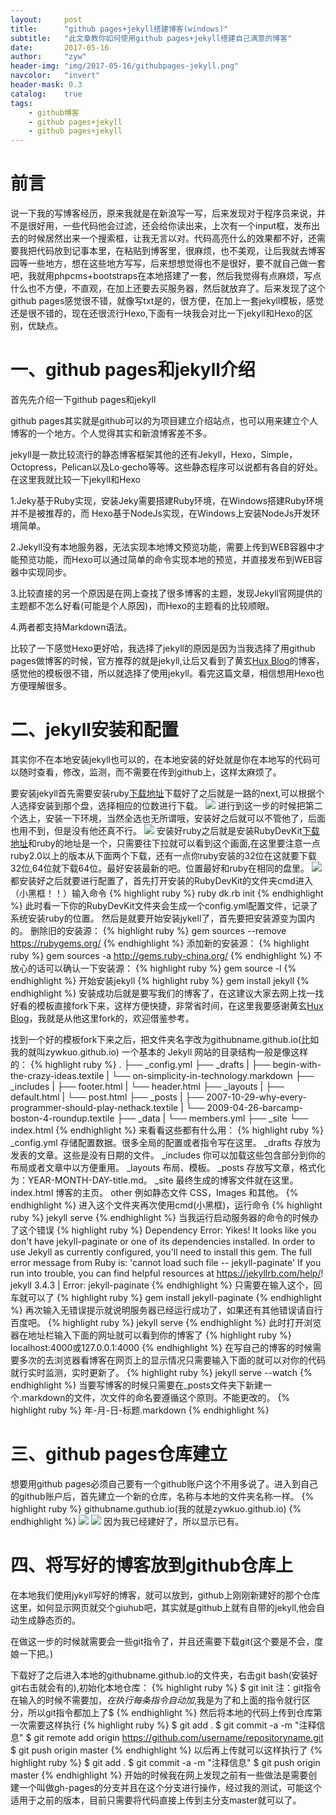 ```yaml
---
layout:     post
title:      "github pages+jekyll搭建博客(windows)"
subtitle:   "此文章教你如何使用github pages+jekyll搭建自己满意的博客"
date:       2017-05-16
author:     "zyw"
header-img: "img/2017-05-16/githubpages-jekyll.png"
navcolor:   "invert"
header-mask: 0.3
catalog:    true
tags:
    - github博客
    - github pages+jekyll
    - github pages+jekyll
---
```


# 前言

说一下我的写博客经历，原来我就是在新浪写一写，后来发现对于程序员来说，并不是很好用，一些代码他会过滤，还会给你读出来，上次有一个input框，发布出去的时候居然出来一个搜索框，让我无言以对。代码高亮什么的效果都不好，还需要我把代码放到记事本里，在粘贴到博客里，很麻烦，也不美观，让后我就去博客园等一些地方，想在这些地方写写，后来想想觉得也不是很好，要不就自己做一套吧，我就用phpcms+bootstraps在本地搭建了一套，然后我觉得有点麻烦，写点什么也不方便，不直观，在加上还要去买服务器，然后就放弃了。后来发现了这个github pages感觉很不错，就像写txt是的，很方便，在加上一套jekyll模板，感觉还是很不错的，现在还很流行Hexo,下面有一块我会对比一下jekyll和Hexo的区别，优缺点。


# 一、github pages和jekyll介绍

首先先介绍一下github pages和jekyll

github pages其实就是github可以的为项目建立介绍站点，也可以用来建立个人博客的一个地方。个人觉得其实和新浪博客差不多。

jekyll是一款比较流行的静态博客框架其他的还有Jekyll，Hexo，Simple，Octopress，Pelican以及Lo·gecho等等。这些静态程序可以说都有各自的好处。在这里我就比较一下jekyll和Hexo

1.Jeky基于Ruby实现，安装Jeky需要搭建Ruby环境，在Windows搭建Ruby环境并不是被推荐的，而 Hexo基于NodeJs实现，在Windows上安装NodeJs开发环境简单。

2.Jekyll没有本地服务器，无法实现本地博文预览功能，需要上传到WEB容器中才能预览功能，而Hexo可以通过简单的命令实现本地的预览，并直接发布到WEB容器中实现同步。

3.比较直接的另一个原因是在网上查找了很多博客的主题，发现Jekyll官网提供的主题都不怎么好看(可能是个人原因)，而Hexo的主题看的比较顺眼。

4.两者都支持Markdown语法。

比较了一下感觉Hexo更好哈，我选择了jekyll的原因是因为当我选择了用github pages做博客的时候，官方推荐的就是jekyll,让后又看到了黄玄[Hux Blog](https://huangxuan.me)的博客，感觉他的模板很不错，所以就选择了使用jekyll。看完这篇文章，相信想用Hexo也方便理解很多。

# 二、jekyll安装和配置
其实你不在本地安装jekyll也可以的，在本地安装的好处就是你在本地写的代码可以随时查看，修改，监测，而不需要在传到github上，这样太麻烦了。

要安装jekyll首先需要安装ruby[下载地址](http://rubyinstaller.org/downloads/)下载好了之后就是一路的next,可以根据个人选择安装到那个盘，选择相应的位数进行下载。
![](/img/2017-05-16/ruby.png)
进行到这一步的时候把第二个选上，安装一下环境，当然全选也无所谓哦，安装好之后就可以不管他了，后面也用不到，但是没有他还真不行。
![](/img/2017-05-16/rubyinstall.png)
安装好ruby之后就是安装RubyDevKit[下载地址](http://rubyinstaller.org/downloads/)和ruby的地址是一个，只需要往下拉就可以看到这个画面,在这里要注意一点ruby2.0以上的版本从下面两个下载，还有一点你ruby安装的32位在这就要下载32位,64位就下载64位。最好安装最新的吧。位置最好和ruby在相同的盘里。
![](/img/2017-05-16/devkit.png)
都安装好之后就要进行配置了，首先打开安装的RubyDevKit的文件夹cmd进入（小黑框！！）输入命令
{% highlight ruby %}
   ruby dk.rb init
{% endhighlight %}
此时看一下你的RubyDevKit文件夹会生成一个config.yml配置文件，记录了系统安装ruby的位置。
然后是就要开始安装jykell了，首先要把安装源变为国内的。
删除旧的安装源：
{% highlight ruby %}
   gem sources --remove https://rubygems.org/
{% endhighlight %}
添加新的安装源：
{% highlight ruby %}
   gem sources -a http://gems.ruby-china.org/
{% endhighlight %}
不放心的话可以确认一下安装源：
{% highlight ruby %}
   gem source -l
{% endhighlight %}
开始安装jekyll
{% highlight ruby %}
   gem install jekyll
{% endhighlight %}
安装成功后就是要写我们的博客了，在这建议大家去网上找一找好看的模板直接fork下来，这样方便快捷，非常省时间，在这里我要感谢黄玄[Hux Blog](https://huangxuan.me)，我就是从他这里fork的，欢迎借鉴参考。

找到一个好的模板fork下来之后，把文件夹名字改为githubname.github.io(比如我的就叫zywkuo.github.io)
一个基本的 Jekyll 网站的目录结构一般是像这样的：
{% highlight ruby %}
   .
   ├── _config.yml
   ├── _drafts
   |   ├── begin-with-the-crazy-ideas.textile
   |   └── on-simplicity-in-technology.markdown
   ├── _includes
   |   ├── footer.html
   |   └── header.html
   ├── _layouts
   |   ├── default.html
   |   └── post.html
   ├── _posts
   |   ├── 2007-10-29-why-every-programmer-should-play-nethack.textile
   |   └── 2009-04-26-barcamp-boston-4-roundup.textile
   ├── _data
   |   └── members.yml
   ├── _site
   └── index.html
{% endhighlight %}
来看看这些都有什么用：
{% highlight ruby %}
_config.yml	    存储配置数据。很多全局的配置或者指令写在这里。
_drafts         存放为发表的文章。这些是没有日期的文件。
_includes       你可以加载这些包含部分到你的布局或者文章中以方便重用。
_layouts 	    布局、模板。
_posts 	        存放写文章，格式化为：YEAR-MONTH-DAY-title.md。
_site 	        最终生成的博客文件就在这里。
index.html	    博客的主页。
other 	        例如静态文件 CSS，Images 和其他。
{% endhighlight %}
进入这个文件夹再次使用cmd(小黑框)，运行命令
{% highlight ruby %}
jekyll serve
{% endhighlight %}
当我运行启动服务器的命令的时候办了这个错误
{% highlight ruby %}
  Dependency Error: Yikes! It looks like you don't have jekyll-paginate or one of its dependencies installed. In order to use Jekyll as currently configured, you'll need to install this gem. The full error message from Ruby is: 'cannot load such file -- jekyll-paginate' If you run into trouble, you can find helpful resources at https://jekyllrb.com/help/!
jekyll 3.4.3 | Error:  jekyll-paginate
{% endhighlight %}
只需要在输入这个，回车就可以了
{% highlight ruby %}
gem install jekyll-paginate
{% endhighlight %}
再次输入无错误提示就说明服务器已经运行成功了，如果还有其他错误请自行百度吧。
{% highlight ruby %}
jekyll serve
{% endhighlight %}
此时打开浏览器在地址栏输入下面的网址就可以看到你的博客了
{% highlight ruby %}
localhost:4000或127.0.0.1:4000
{% endhighlight %}
在写自己的博客的时候需要多次的去浏览器看博客在网页上的显示情况只需要输入下面的就可以对你的代码就行实时监测，实时更新了。
{% highlight ruby %}
jekyll serve --watch
{% endhighlight %}
当要写博客的时候只需要在_posts文件夹下新建一个.markdown的文件，次文件的命名要遵循这个原则。不能更改的。
{% highlight ruby %}
年-月-日-标题.markdown
{% endhighlight %}
# 三、github pages仓库建立
想要用github pages必须自己要有一个github账户这个不用多说了。进入到自己的github账户后，首先建立一个新的仓库，名称与本地的文件夹名称一样。
{% highlight ruby %}
githubname.guthub.io(我的就是zywkuo.github.io)
{% endhighlight %}
![](/img/2017-05-16/github1.png)
![](/img/2017-05-16/github2.png)
因为我已经建好了，所以显示已有。
# 四、将写好的博客放到github仓库上
在本地我们使用jykyll写好的博客，就可以放到，github上刚刚新建好的那个仓库这里，如何显示网页就交个giuhub吧，其实就是github上就有自带的jekyll,他会自动生成静态页的。

在做这一步的时候就需要会一些git指令了，并且还需要下载git(这个要是不会，度娘一下把。)

下载好了之后进入本地的githubname.github.io的文件夹，右击git bash(安装好git右击就会有的),初始化本地仓库：
{% highlight ruby %}
$ git init
注：git指令在输入的时候不需要加$，在执行每条指令自动加$,我是为了和上面的指令就行区分，所以git指令都加上了$
{% endhighlight %}
然后将本地的代码上传到仓库第一次需要这样执行
{% highlight ruby %}
$ git add .
$ git commit -a -m "注释信息"
$ git remote add origin https://github.com/username/repositoryname.git
$ git push origin master
{% endhighlight %}
以后再上传就可以这样执行了
{% highlight ruby %}
$ git add .
$ git commit -a -m "注释信息"
$ git push origin master
{% endhighlight %}
开始的时候我在网上发现之前有一些做法是需要创建一个叫做gh-pages的分支并且在这个分支进行操作，经过我的测试，可能这个适用于之前的版本，目前只需要将代码直接上传到主分支master就可以了。












































